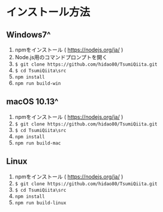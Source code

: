 # インストール方法

## Windows7^

1. npmをインストール ( https://nodejs.org/ja/ )
2. Node.js用のコマンドプロンプトを開く
3. `$ git clone https://github.com/hidao80/TsumiQiita.git`
4. `$ cd TsumiQiita\src`
5. `npm install`
6. `npm run build-win`

## macOS 10.13^

1. npmをインストール ( https://nodejs.org/ja/ )
3. `$ git clone https://github.com/hidao80/TsumiQiita.git`
4. `$ cd TsumiQiita\src`
5. `npm install`
6. `npm run build-mac`

## Linux

1. npmをインストール ( https://nodejs.org/ja/ )
3. `$ git clone https://github.com/hidao80/TsumiQiita.git`
4. `$ cd TsumiQiita\src`
5. `npm install`
6. `npm run build-linux`
